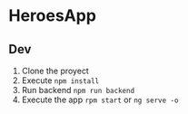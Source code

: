 # HeroesApp

## Dev

1. Clone the proyect
2. Execute ```npm install``` 
3. Run backend ```npm run backend```
4. Execute the app ```rpm start``` or ```ng serve -o```

